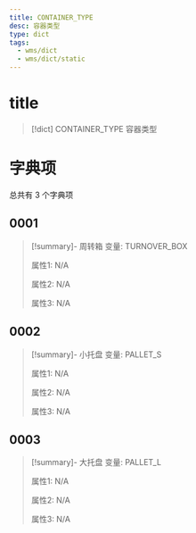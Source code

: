 ```yaml
---
title: CONTAINER_TYPE
desc: 容器类型
type: dict
tags:
  - wms/dict
  - wms/dict/static
---
```

# title
>[!dict] CONTAINER_TYPE
> 容器类型

# 字典项
总共有 3 个字典项
## 0001
>[!summary]- 周转箱
>变量: TURNOVER_BOX
>
>属性1: N/A
>
>属性2: N/A
>
>属性3: N/A

## 0002
>[!summary]- 小托盘
>变量: PALLET_S
>
>属性1: N/A
>
>属性2: N/A
>
>属性3: N/A

## 0003
>[!summary]- 大托盘
>变量: PALLET_L
>
>属性1: N/A
>
>属性2: N/A
>
>属性3: N/A
